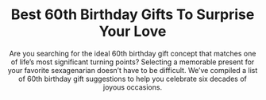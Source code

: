 ---
layout: post
title: Best 60th Birthday Gifts To Surprise Your Love
subtitle: Are you searching for the ideal 60th birthday gift concept that matches one of life’s most significant turning points? Selecting a memorable present for your favorite sexagenarian doesn’t have to be difficult. We’ve compiled a list of 60th birthday gift suggestions to help you celebrate six decades of joyous occasions.
header-img: "img/post/2023/09/copied/medium_60th_birthday_gifts_a960bafb3e.jpg"
header-style: text
permalink: "/60th-birthday-gifts/"
catalog: true
tags:
  - Recipients 
  - Men
---  